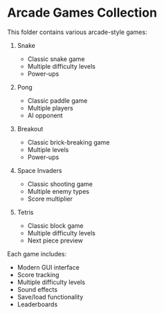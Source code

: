 # Arcade Games Collection

This folder contains various arcade-style games:

1. Snake
   - Classic snake game
   - Multiple difficulty levels
   - Power-ups

2. Pong
   - Classic paddle game
   - Multiple players
   - AI opponent

3. Breakout
   - Classic brick-breaking game
   - Multiple levels
   - Power-ups

4. Space Invaders
   - Classic shooting game
   - Multiple enemy types
   - Score multiplier

5. Tetris
   - Classic block game
   - Multiple difficulty levels
   - Next piece preview

Each game includes:
- Modern GUI interface
- Score tracking
- Multiple difficulty levels
- Sound effects
- Save/load functionality
- Leaderboards 